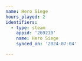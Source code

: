 ```yaml
---
name: Hero Siege
hours_played: 2
identifiers:
  - type: steam
    appid: '269210'
    name: Hero Siege
    synced_on: '2024-07-04'

---
```

